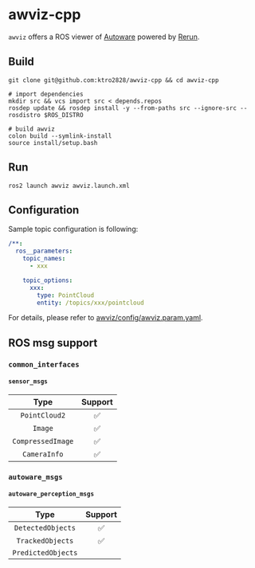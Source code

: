 # awviz-cpp

`awviz` offers a ROS viewer of [Autoware](https://github.com/autowarefoundation/autoware) powered by [Rerun](https://github.com/rerun-io/rerun).

## Build

```shell
git clone git@github.com:ktro2828/awviz-cpp && cd awviz-cpp

# import dependencies
mkdir src && vcs import src < depends.repos
rosdep update && rosdep install -y --from-paths src --ignore-src --rosdistro $ROS_DISTRO

# build awviz
colon build --symlink-install
source install/setup.bash
```

## Run

```shell
ros2 launch awviz awviz.launch.xml
```

## Configuration

Sample topic configuration is following:

```yaml
/**:
  ros__parameters:
    topic_names:
      - xxx

    topic_options:
      xxx:
        type: PointCloud
        entity: /topics/xxx/pointcloud
```

For details, please refer to [awviz/config/awviz.param.yaml](./awviz/config/awviz.param.yaml).

## ROS msg support

### `common_interfaces`

#### `sensor_msgs`

|       Type        | Support |
| :---------------: | :-----: |
|   `PointCloud2`   |   ✅    |
|      `Image`      |   ✅    |
| `CompressedImage` |   ✅    |
|   `CameraInfo`    |   ✅    |

### `autoware_msgs`

#### `autoware_perception_msgs`

|        Type        | Support |
| :----------------: | :-----: |
| `DetectedObjects`  |   ✅    |
|  `TrackedObjects`  |   ✅    |
| `PredictedObjects` |         |
